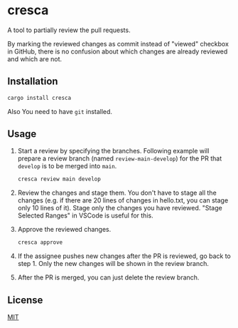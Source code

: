 # cresca

A tool to partially review the pull requests.

By marking the reviewed changes as commit instead of "viewed" checkbox in GitHub, there is no confusion about which changes are already reviewed and which are not.

## Installation

```sh
cargo install cresca
```

Also You need to have `git` installed.

## Usage

1. Start a review by specifying the branches. Following example will prepare a review branch (named `review-main-develop`) for the PR that `develop` is to be merged into `main`.

    ```sh
    cresca review main develop
    ```

2. Review the changes and stage them. You don't have to stage all the changes (e.g. if there are 20 lines of changes in hello.txt, you can stage only 10 lines of it). Stage only the changes you have reviewed. "Stage Selected Ranges" in VSCode is useful for this.

3. Approve the reviewed changes.

    ```sh
    cresca approve
    ```

4. If the assignee pushes new changes after the PR is reviewed, go back to step 1. Only the new changes will be shown in the review branch.

5. After the PR is merged, you can just delete the review branch.

## License

[MIT](https://github.com/Lfu001/cresca/blob/main/LICENSE)
